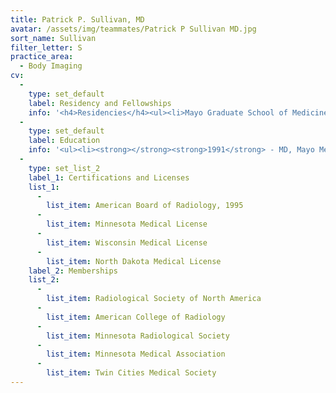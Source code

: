 ```yaml
---
title: Patrick P. Sullivan, MD
avatar: /assets/img/teammates/Patrick P Sullivan MD.jpg
sort_name: Sullivan
filter_letter: S
practice_area:
  - Body Imaging
cv:
  - 
    type: set_default
    label: Residency and Fellowships
    info: '<h4>Residencies</h4><ul><li>Mayo Graduate School of Medicine, Rochester, MN, Diagnostic Radiology, 1991-1995</li></ul><h4>Fellowships</h4><ul><li>University of California San Francisco/San Francisco General Hospital, Cross-Sectional Imaging - Neuro/Body, 1996-1997</li></ul>'
  - 
    type: set_default
    label: Education
    info: '<ul><li><strong></strong><strong>1991</strong> - MD, Mayo Medical School, Rochester, MN</li><li><strong>1986</strong> - BS, University of Notre Dame, Notre Dame, IN<span></span></li></ul>'
  - 
    type: set_list_2
    label_1: Certifications and Licenses
    list_1:
      - 
        list_item: American Board of Radiology, 1995
      - 
        list_item: Minnesota Medical License
      - 
        list_item: Wisconsin Medical License
      - 
        list_item: North Dakota Medical License
    label_2: Memberships
    list_2:
      - 
        list_item: Radiological Society of North America
      - 
        list_item: American College of Radiology
      - 
        list_item: Minnesota Radiological Society
      - 
        list_item: Minnesota Medical Association
      - 
        list_item: Twin Cities Medical Society
---
```

